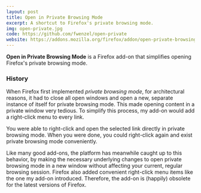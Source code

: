 ```yaml
---
layout: post
title: Open in Private Browsing Mode
excerpt: A shortcut to Firefox's private browsing mode.
img: open-private.jpg
code: https://github.com/fwenzel/open-private
website: https://addons.mozilla.org/firefox/addon/open-private-browsing/
---
```


**Open in Private Browsing Mode** is a Firefox add-on that simplifies opening Firefox's private browsing mode.

### History
When Firefox first implemented *private browsing mode*, for architectural reasons, it had to close all open windows and open a new, separate instance of itself for private browsing mode. This made opening content in a private window very tedious. To simplify this process, my add-on would add a right-click menu to every link.

You were able to right-click and open the selected link directly in private browsing mode. When you were done, you could right-click again and exist private browsing mode conveniently.

Like many good add-ons, the platform has meanwhile caught up to this behavior, by making the necessary underlying changes to open private browsing mode in a new window without affecting your current, regular browsing session. Firefox also added convenient right-click menu items like the one my add-on introduced. Therefore, the add-on is (happily) obsolete for the latest versions of Firefox.
